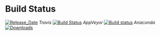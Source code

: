 # Build Status 

[![Release_Date](https://anaconda.org/pyiron/pyiron_vasp/badges/latest_release_date.svg)](https://anaconda.org/pyiron/pyiron_vasp)
_Travis_
[![Build Status](https://travis-ci.org/pyiron/pyiron_vasp.svg?branch=master)](https://travis-ci.org/pyiron/pyiron_vasp)
_AppVeyor_
[![Build status](https://ci.appveyor.com/api/projects/status/7s3qrh6r6wt7pqha/branch/master?svg=true)](https://ci.appveyor.com/project/jan-janssen/pyiron-vasp/branch/master)
_Anaconda_
[![Downloads](https://anaconda.org/pyiron/pyiron_vasp/badges/downloads.svg)](https://anaconda.org/pyiron/pyiron_vasp)
